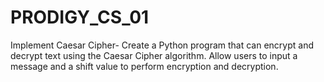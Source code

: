 # PRODIGY_CS_01

Implement Caesar Cipher- Create a Python program that can encrypt and decrypt text using the Caesar Cipher algorithm. Allow users to input a message and a shift value to perform encryption and decryption.

